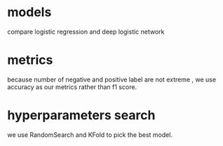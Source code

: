 
# models

compare logistic regression and deep logistic network 

# metrics

because number of negative and positive label are not extreme , we use accuracy as our metrics rather than f1 score.

# hyperparameters search

we use RandomSearch and KFold to pick the best model.
